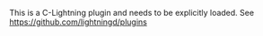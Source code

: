 This is a C-Lightning plugin and needs to be explicitly loaded. See https://github.com/lightningd/plugins
